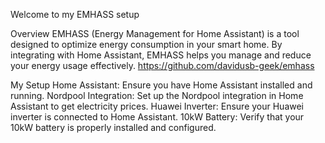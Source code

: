 Welcome to my EMHASS setup 

Overview
EMHASS (Energy Management for Home Assistant) is a tool designed to optimize energy consumption in your smart home. By integrating with Home Assistant, 
EMHASS helps you manage and reduce your energy usage effectively.
https://github.com/davidusb-geek/emhass

My Setup
Home Assistant: Ensure you have Home Assistant installed and running.
Nordpool Integration: Set up the Nordpool integration in Home Assistant to get electricity prices.
Huawei Inverter: Ensure your Huawei inverter is connected to Home Assistant.
10kW Battery: Verify that your 10kW battery is properly installed and configured.
